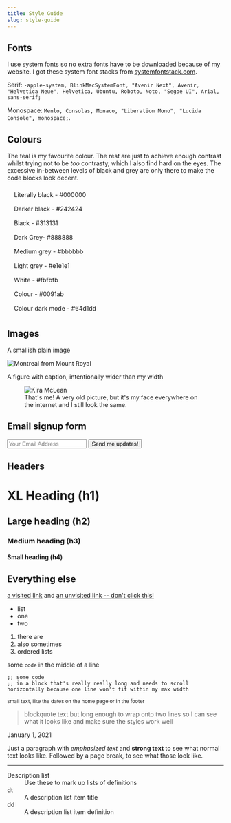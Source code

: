 ```yaml
---
title: Style Guide
slug: style-guide
---
```


## Fonts

I use system fonts so no extra fonts have to be downloaded because of my website. I got these system font stacks from [systemfontstack.com](https://systemfontstack.com).

Serif: `-apple-system, BlinkMacSystemFont, "Avenir Next", Avenir, "Helvetica Neue", Helvetica, Ubuntu, Roboto, Noto, "Segoe UI", Arial, sans-serif;`

Monospace: `Menlo, Consolas, Monaco, "Liberation Mono", "Lucida Console", monospace;`.

## Colours

The teal is my favourite colour. The rest are just to achieve enough contrast whilst trying not to be _too_ contrasty, which I also find hard on the eyes. The excessive in-between levels of black and grey are only there to make the code blocks look decent.

<div style="padding: 0.5rem 1rem; color: var(--white); background: var(--literally-black);">Literally black - #000000</div>
<div style="padding: 0.5rem 1rem; color: var(--white); background: var(--darker-black);">Darker black - #242424</div>
<div style="padding: 0.5rem 1rem; color: var(--white); background: var(--black);">Black - #313131</div>
<div style="padding: 0.5rem 1rem; color: var(--white); background: var(--dark-grey);">Dark Grey- #888888</div>
<div style="padding: 0.5rem 1rem; color: var(--black); background: var(--medium-grey);">Medium grey - #bbbbbb</div>
<div style="padding: 0.5rem 1rem; color: var(--black); background: var(--light-grey);">Light grey - #e1e1e1</div>
<div style="padding: 0.5rem 1rem; color: var(--black); background: var(--white);">White - #fbfbfb</div>
<div style="padding: 0.5rem 1rem; color: var(--white);  background: var(--teal);">Colour - #0091ab</div>
<div style="padding: 0.5rem 1rem; color: var(--black);  background: var(--lighter-teal);">Colour dark mode - #64d1dd</div>

## Images

A smallish plain image

![Montreal from Mount Royal](/assets/images/montreal.jpg)

A figure with caption, intentionally wider than my width

<figure>
  <img src="/assets/images/me.jpg" alt="Kira McLean">
  <figcaption>That's me! A very old picture, but it's my face everywhere on the internet and I still look the same.</figcaption>
</figure>

## Email signup form

<form>
  <span>
    <input type="email" name="email" placeholder="Your Email Address">
  </span>
  <button type="submit">Send me updates!</button>
</form>

## Headers

# XL Heading (h1)

## Large heading (h2)

### Medium heading (h3)

#### Small heading (h4)

## Everything else

[a visited link](/style-guide) and [an unvisited link -- don't click this!](https://example.com/dont-click-this-kira)

- list
- one
- two

1. there are
2. also sometimes
3. ordered lists

some `code` in the middle of a line

```
;; some code
;; in a block that's really really long and needs to scroll horizontally because one line won't fit within my max width
```

<small>small text, like the dates on the home page or in the footer</small>

> blockquote text but long enough to wrap onto two lines so I can see what it looks like and make sure the styles work well

<time datetime="2020-01-01">January 1, 2021</time>

Just a paragraph with _emphasized text_ and **strong text** to see what normal text looks like. Followed by a page break, to see what those look like.

---

<dl>
  <dt>Description list</dt>
  <dd>Use these to mark up lists of definitions</dd>

  <dt>dt</dt>
  <dd>A description list item title</dd>

  <dt>dd</dt>
  <dd>A description list item definition</dd>
</dl>
